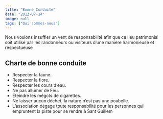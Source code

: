 ```yaml
---
title: "Bonne Conduite"
date: "2012-07-14"
image: null
tags: ["Qui sommes-nous"]
---
```


Nous voulons insuffler un vent de responsabilité afin que ce lieu patrimonial soit utilisé par les randonneurs ou visiteurs d’une manière harmonieuse et respectueuse

## Charte de bonne conduite

- Respecter la faune.
- Respecter la flore.
- Respecter les cours d’eau.
- Ne pas allumer de Feu.
- Eteindre les mégots de cigarettes.
- Ne laisser aucun déchet, la nature n’est pas une poubelle.
- L’association dégage toute responsabilité pour les personnes qui empruntent la piste pour se rendre à Sant Guillem
